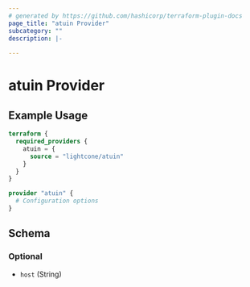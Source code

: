 ```yaml
---
# generated by https://github.com/hashicorp/terraform-plugin-docs
page_title: "atuin Provider"
subcategory: ""
description: |-
  
---
```


# atuin Provider



## Example Usage

```terraform
terraform {
  required_providers {
    atuin = {
      source = "lightcone/atuin"
    }
  }
}

provider "atuin" {
  # Configuration options
}
```

<!-- schema generated by tfplugindocs -->
## Schema

### Optional

- `host` (String)
